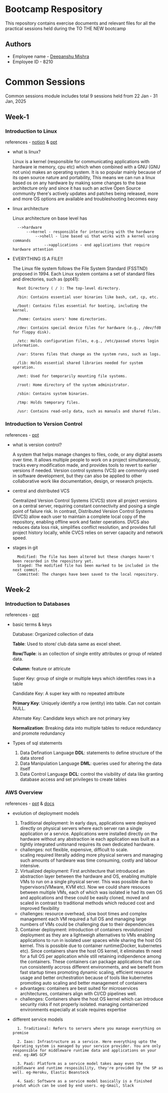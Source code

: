 
# Bootcamp Respository

This repository contains exercise documents and relevant files for all the practical sessions held during the TO THE NEW bootcamp


## Authors

- Employee name - [Deepanshu Mishra](https://newersworld.tothenew.com/#/unifiedEmployeeView/8210)
- Employee ID - 8210



# Common Sessions
Common sessions module includes total 9 sessions held from 22 Jan - 31 Jan, 2025 
## Week-1
### Introduction to Linux
references - [notion](https://hexagonal-seahorse-af5.notion.site/Liniix-notes-fddedad1e8014f76831223624dbe8764) & [ppt](https://docs.google.com/presentation/d/1WGUNJtDjp_oM6dISAPbGM526l43Yl_d7/edit#slide=id.p1)
- what is linux?
    
    Linux is a kernel (responsible for communicating applications with hardware ie memory, cpu etc) which when combined with a GNU (GNU not unix) makes an operating system. It is so popular mainly because of its open source nature and portability, This means we can run a linux based os on any hardware by making some changes to the base architecture only and since it has such an active Open Source community there's actively updates and patches being released, more and more OS options are available and troubleshooting becomes easy

- linux architecture

    Linux architecture on base level has
        
        -->hardware
            -->kernel - responsible for interacting with the hardware
                -->shell - line based ui that works with a kernel using commands
                    -->applications - end applications that require hardware attention


- EVERYTHING IS A FILE!!

    The Linux file system follows the File System Standard (FSSTND) proposed in 1994. Each Linux system contains a set of standard files and directories, such as (ppt41):

        Root Directory ( / ): The top-level directory.

        /bin: Contains essential user binaries like bash, cat, cp, etc.

        /boot: Contains files essential for booting, including the kernel.

        /home: Contains users' home directories.

        /dev: Contains special device files for hardware (e.g., /dev/fd0 for floppy disk).

        /etc: Holds configuration files, e.g., /etc/passwd stores login information.

        /var: Stores files that change as the system runs, such as logs.

        /lib: Holds essential shared libraries needed for system operation.

        /mnt: Used for temporarily mounting file systems.

        /root: Home directory of the system administrator.

        /sbin: Contains system binaries.

        /tmp: Holds temporary files.

        /usr: Contains read-only data, such as manuals and shared files.


### Introduction to Version Control
references - [ppt](https://docs.google.com/presentation/d/1Uh76MArjF7CPdQNImZZujoH4iYEA6I5k/)

- what is version control?

    A system that helps manage changes to files, code, or any digital assets over time. It allows multiple people to work on a project simultaneously, tracks every modification made, and provides tools to revert to earlier versions if needed. Version control systems (VCS) are commonly used in software development, but they can also be applied to other collaborative work like documentation, design, or research projects.

- central and distributed VCS

    Centralized Version Control Systems (CVCS) store all project versions on a central server, requiring constant connectivity and posing a single point of failure risk. In contrast, Distributed Version Control Systems (DVCS) allow each user to maintain a complete local copy of the repository, enabling offline work and faster operations. DVCS also reduces data loss risk, simplifies conflict resolution, and provides full project history locally, while CVCS relies on server capacity and network speed.

- stages in git

        Modified: The file has been altered but these changes haven't been recorded in the repository yet.
        Staged: The modified file has been marked to be included in the next commit.
        Committed: The changes have been saved to the local repository.


## Week-2
### Introduction to Databases
  references - [ppt](https://docs.google.com/presentation/d/1XRl422b4x68SdYwfCWrWNdvI1A_bz22zufy6iRhOJN0/edit#slide=id.g7d34a8f7f9_0_123)

- basic terms & keys
 
    Database: Organized collection of data

    **Table**: Used to store/ club data same as excel sheet.

    **Row/Tuple**: is an collection of single entity attributes or group of related data.

    **Column**: feature or attricute

    Super Key: group of single or multiple keys which identifies rows in a table

    Candidate Key: A super key with no repeated attribute 

    **Primary Key**: Uniquely identify a row (entity) into table. Can not contain NULL.

    Alternate Key: Candidate keys which are not primary key

    **Normalization**: Breaking data into multiple tables to reduce redundancy and promote redundancy

- Types of sql statements

    1. Data Defination Language **DDL**: statements to define structure of the data stored
    2. Data Manipulation Language **DML**: queries used for altering the data itself
    3. Data Control Language **DCL**: control the visibility of data like granting database access and set privileges to create tables


### AWS Overview
references - [ppt](https://docs.google.com/presentation/d/1gp0q6R7vcz2m-UqJwg_fu0Wycpy7VS5B/edit) & [docs](https://aws.amazon.com/pricing/?aws-products-pricing.sort-by=item.additionalFields.productNameLowercase&aws-products-pricing.sort-order=asc&awsf.Free%20Tier%20Type=*all&awsf.tech-category=*all)


- evolution of deployment models

    1. Traditional deployment: In early days, applications were deployed directly on physical servers where each server ran a single application or a service. Applications were installed directly on the hardware without any abstraction ie each application was built as a tightly integrated unitsnand requires its own dedicated hardware.
    - challenges: not flexible, expensive, difficult to scale.        
        scaling required literally adding more physical servers and managing such amounts of hardware was time consuming, costly and labour intensive.

    2. Virtualized deployment: First architecture that introduced an abstraction layer between the hardware and OS, enabling multiple VMs to run on a single physical server. This was possible due to hypervisors(VMware, KVM etc). Now we could share resouces between multiple VMs, each of which was isolated ie had its own OS and applications and these could be easily cloned, moved and scaled in contrast to traditional methods which reduced cost and improved flexibility
    - challenges: resource overhead, slow boot times and complex management
        each VM required a full OS and managing large numbers of VMs could be challenging due to their dependencies

    3. Container deployment: introduction of containers revolutionized deployment as they are a lightweigh alternatives to VMs enabling applications to run in isolated user spaces while sharing the host OS kernel. This is possible due to container runtime(Docker, kubernetes etc). Since containers share the host OS kernel, it eliminates th need for a full OS per application while still retaining indipendence among the containers. These containers can package applications that can run consistently accross different environments, and we benefit from fast startup times promoting dynamic scaling, efficient resource usage and better orchestration because of tools like kubernetes promoting auto scaling and better management of containers
    - advantages: containers are best suited for microservices architectures, containers align with CI/CD pipelines well.
    - challenges: Containers share the host OS kernel which can introduce security risks if not properly isolated. managing containerized environments especially at scale requires expertise


- different service models

        1. Traditional: Refers to servers where you manage everything on premise

        2. Iaas: Infrastructure as a service. Here everything upto the Operating system is managed by your service provider. You are only responsible for middleware runtime data and applications on your end. eg-AWS GCP

        3. PaaS: Platform as a service model takes away even the middleware and runtime resposibility, they're provided by the SP as well. eg-Heroku, Elastic Beanstock

        4. SaaS: Software as a service model basically is a finished produt which can be used by end users. eg-Gmail, Slack